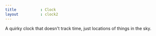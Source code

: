 ```yaml
---
title 			: Clock
layout			: clock2
---
```


A quirky clock that doesn't track time, just locations of things in the sky.  
